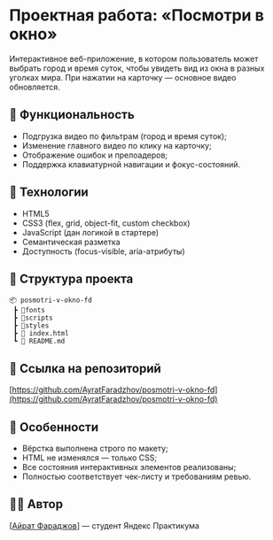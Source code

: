 
# Проектная работа: «Посмотри в окно»

Интерактивное веб-приложение, в котором пользователь может выбрать город и время суток, чтобы увидеть вид из окна в разных уголках мира. При нажатии на карточку — основное видео обновляется.

## 🚀 Функциональность

- Подгрузка видео по фильтрам (город и время суток);
- Изменение главного видео по клику на карточку;
- Отображение ошибок и прелоадеров;
- Поддержка клавиатурной навигации и фокус-состояний.

## 🧩 Технологии

- HTML5
- CSS3 (flex, grid, object-fit, custom checkbox)
- JavaScript (дан логикой в стартере)
- Семантическая разметка
- Доступность (focus-visible, aria-атрибуты)

## 📁 Структура проекта

```
📦 posmotri-v-okno-fd
 ┣ 📂fonts
 ┣ 📂scripts
 ┣ 📂styles
 ┣ 📜 index.html
 ┗ 📜 README.md
```

## 🔗 Ссылка на репозиторий

[https://github.com/AyratFaradzhov/posmotri-v-okno-fd](https://github.com/AyratFaradzhov/posmotri-v-okno-fd)

## 📌 Особенности

- Вёрстка выполнена строго по макету;
- HTML не изменялся — только CSS;
- Все состояния интерактивных элементов реализованы;
- Полностью соответствует чек-листу и требованиям ревью.

## 🧑‍💻 Автор

[[Айрат Фараджов](https://github.com/AyratFaradzhov)] — студент Яндекс Практикума
